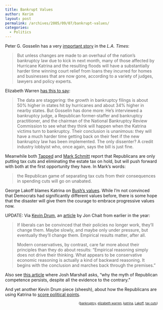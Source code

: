 ```yaml
---
title: Bankrupt Values
author: Kerim
layout: post
permalink: /archives/2005/09/07/bankrupt-values/
categories:
  - Politics
---
```

Peter G. Gosselin has a very <a href="http://www.latimes.com/news/nationworld/nation/la-na-bankrupt7sep07,0,4949018,full.story?coll=la-home-nation" onclick="_gaq.push(['_trackEvent', 'outbound-article', 'http://www.latimes.com/news/nationworld/nation/la-na-bankrupt7sep07,0,4949018,full.story?coll=la-home-nation', 'important story']);" >important story</a> in the *L.A. Times*:

> But unless changes are made to an overhaul of the nation&#8217;s bankruptcy law due to kick in next month, many of those affected by Hurricane Katrina and the resulting floods will have a substantially harder time winning court relief from loans they incurred for homes and businesses that are now gone, according to a variety of judges, lawyers and policy experts.

Elizabeth Warren <a href="http://warrenreports.tpmcafe.com/story/2005/9/7/10373/47065" onclick="_gaq.push(['_trackEvent', 'outbound-article', 'http://warrenreports.tpmcafe.com/story/2005/9/7/10373/47065', 'has this to say']);" >has this to say</a>:

> The data are staggering: the growth in bankruptcy filings is about 50% higher in states hit by hurricanes and about 34% higher in nearby states. But Gosselin has done more: He&#8217;s interviewed a bankruptcy judge, a Republican former-staffer and bankruptcy practitioner, and the chairman of the National Bankruptcy Review Commission to see what they think will happen when the Katrina victims turn to bankruptcy. Their conclusion is unanimous: they will have a much harder time getting back on their feet if the new bankruptcy law has been implemented. The only dissenter? A credit industry lobbyist who, once again, says the bill is just fine.

Meanwhile both <a href="http://www.prospect.org/weblog/archives/2005/09/index.html#007595" onclick="_gaq.push(['_trackEvent', 'outbound-article', 'http://www.prospect.org/weblog/archives/2005/09/index.html#007595', 'Tapped']);" >Tapped</a> and <a href="http://markschmitt.typepad.com/decembrist/2005/09/still_feeling_n.html" onclick="_gaq.push(['_trackEvent', 'outbound-article', 'http://markschmitt.typepad.com/decembrist/2005/09/still_feeling_n.html', 'Mark Schmitt']);" >Mark Schmitt</a> report that Republicans are only putting tax cuts and eliminating the estate tax on hold, but will push forward with both at the first opportunity they have. In Mark&#8217;s words:

> the Republican game of separating tax cuts from their consequences in spending cuts will go on unabated.

George Lakoff blames Katrina on <a href="http://alternet.org/story/25099/" onclick="_gaq.push(['_trackEvent', 'outbound-article', 'http://alternet.org/story/25099/', 'Bush&#8217;s values']);" >Bush&#8217;s values</a>. While I&#8217;m not convinced that Democrats had significantly different values before, there is some hope that the disaster will give them the courage to embrace progressive values now.

UPDATE: Via <a href="http://www.washingtonmonthly.com/archives/individual/2005_09/007079.php" onclick="_gaq.push(['_trackEvent', 'outbound-article', 'http://www.washingtonmonthly.com/archives/individual/2005_09/007079.php', 'Kevin Drum']);" >Kevin Drum</a>, an <a href="http://www.tnr.com/doc.mhtml?i=20050228&#038;s=chait022805" onclick="_gaq.push(['_trackEvent', 'outbound-article', 'http://www.tnr.com/doc.mhtml?i=20050228&s=chait022805', 'article']);" >article</a> by Jon Chait from earlier in the year:

> If liberals can be convinced that their policies no longer work, they&#8217;ll change them. Maybe slowly, and maybe only under pressure, but eventually they&#8217;ll change them. Empirical results matter, after all.
> 
> Modern conservatives, by contrast, care far more about their principles than they do about results: &#8220;Empirical reasoning simply does not drive their thinking. What appears to be conservative economic reasoning is actually a kind of backward reasoning. It begins with the conclusion and marches back through the premises.&#8221;

Also see <a href="http://www.washingtonmonthly.com/features/2001/0209.marshall.html" onclick="_gaq.push(['_trackEvent', 'outbound-article', 'http://www.washingtonmonthly.com/features/2001/0209.marshall.html', 'this article']);" >this article</a> where Josh Marshall asks, &#8220;why the myth of Republican competence persists, despite all the evidence to the contrary.&#8221;

And yet another Kevin Drum piece (sheesh), about how the Republicans are using Katrina to <a href="http://www.washingtonmonthly.com/archives/individual/2005_09/007081.php" onclick="_gaq.push(['_trackEvent', 'outbound-article', 'http://www.washingtonmonthly.com/archives/individual/2005_09/007081.php', 'score political points']);" >score political points</a>.  
<!-- technorati tags start -->

<div style="text-align:right;">
  <span style="font-size:x-small;">{<a href="http://www.technorati.com/tag/bankruptcy" onclick="_gaq.push(['_trackEvent', 'outbound-article', 'http://www.technorati.com/tag/bankruptcy', 'bankruptcy']);"  rel="tag">bankruptcy</a>, <a href="http://www.technorati.com/tag/elizabeth warren" onclick="_gaq.push(['_trackEvent', 'outbound-article', 'http://www.technorati.com/tag/elizabeth warren', 'elizabeth warren']);"  rel="tag">elizabeth warren</a>, <a href="http://www.technorati.com/tag/katrina" onclick="_gaq.push(['_trackEvent', 'outbound-article', 'http://www.technorati.com/tag/katrina', 'katrina']);"  rel="tag">katrina</a>, <a href="http://www.technorati.com/tag/Lakoff" onclick="_gaq.push(['_trackEvent', 'outbound-article', 'http://www.technorati.com/tag/Lakoff', 'Lakoff']);"  rel="tag">Lakoff</a>, <a href="http://www.technorati.com/tag/tax cuts" onclick="_gaq.push(['_trackEvent', 'outbound-article', 'http://www.technorati.com/tag/tax cuts', 'tax cuts']);"  rel="tag">tax cuts</a>}</span>


<!-- technorati tags end -->

